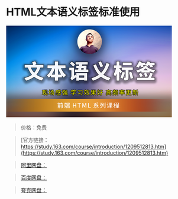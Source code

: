 # HTML文本语义标签标准使用

![img](../../../assets/study163/free/350303607439475bacffbafc03cdf152.png)

> 价格：免费

> [官方链接：https://study.163.com/course/introduction/1209512813.htm](https://study.163.com/course/introduction/1209512813.htm)

> [阿里网盘：]()

> [百度网盘：]()

> [夸克网盘：]()
